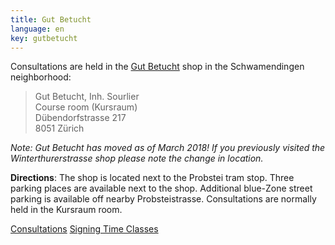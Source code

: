 ```yaml
---
title: Gut Betucht
language: en
key: gutbetucht
---
```


Consultations are held in the [Gut Betucht](http://www.gut-betucht.ch/) shop in the Schwamendingen neighborhood:

> Gut Betucht, Inh. Sourlier<br/>
> Course room (Kursraum)<br/>
> Dübendorfstrasse 217<br/>
> 8051 Zürich

*Note: Gut Betucht has moved as of March 2018! If you previously visited the Winterthurerstrasse shop please note the change in location.*

**Directions**: The shop is located next to the Probstei tram stop. Three parking places are available next to the shop. Additional blue-Zone street parking is available off nearby Probsteistrasse. Consultations are normally held in the Kursraum room.

<a href="{% link babywearing/index.html %}" role="button" class="btn btn-primary mb-1">Consultations</a>
<a href="{% link signingtime/index.html %}" role="button" class="btn btn-primary mb-1">Signing Time Classes</a>